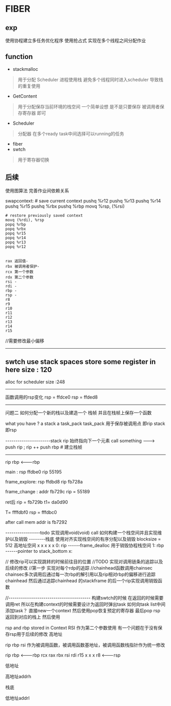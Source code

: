 # FIBER 
## exp
使用协程建立多任务优化程序
使用抢占式 实现在多个线程之间分配作业
## function
- stackmalloc 
> 用于分配 Scheduler 进程使用栈 
> 避免多个线程同时进入scheduler 导致栈的重复使用
- GetContent
> 用于分配保存当前环境的栈空间
> 一个简单设想 是不是只要保存 被调用者保存寄存器 即可
- Scheduler 
> 分配器 在多个ready task中间选择可以running的任务
- fiber
- swtch
> 用于寄存器切换

## 后续 
使用图算法 完善作业间依赖关系





swapcontext:
    # save current context
    pushq %r12
    pushq %r13
    pushq %r14
    pushq %r15
    pushq %rbx
    pushq %rbp
    movq %rsp, (%rsi)

    # restore previously saved context
    movq (%rdi), %rsp
    popq %rbp
    popq %rbx
    popq %r15
    popq %r14
    popq %r13
    popq %r12


    rax 返回值-
    rbx 被调用者保护-
    rcx 第一个参数
    rdx 第二个参数
    rsi -
    rdi -
    rbp -
    rsp - 
    r8
    r9
    r10
    r11
    r12
    r13
    r14
    r15



//需要修改最小偏移

------
swtch use stack spaces
store some register in here
size : 120
------

alloc for scheduler
size :248  


-------



函数调用的rsp变化
rsp = ffdce0
rsp = ffded8





-------------------------------
 问题二 如何分配一个新的栈以及建造一个 栈帧
 并且在栈帧上保存一个函数

  what you have ? a stack a task_pack 
  task_pack 用于保存被调用点 即rip 
  stack即rsp


----------------------stack 
rip 始终指向下一个元素 
call something ---> push rip ; rip ++
push rbp # 建立栈帧  



-------------
rip
rbp   <---rbp 





main : 
rsp   ffdbe0
rip   55195



frame_explore:
rsp ffdbd8
rip fb728a


frame_change : addr  fb729c
rip = 55189


ret后 rip = fb729b
t1= da0d90


T= ffffdbf0
rsp = fffdbc0



after call
mem addr is fb7292

-----------------todo 实现调用void(void) call
如何构建一个栈空间并且实现维护以及销毁
--------栈底   使用对齐实现栈空间的有序分配以及销毁  blocksize = 512  高地址空间
x
x
x
x
x
0: rip   ------frame_dealloc 用于销毁协程栈空间
1: rbp   ------pointer to stack_bottom
x: 



// 修改rip可以实现跳转的时候前往目的位置
//TODO 实现对调用链条的追踪以及后续的修改
//第一步 实现对每个rdp的追踪
//chainhead函数调用chainsec chainsec多次调用后通过每一次rbp的解引用以及rip相对rbp的偏移进行追踪chainhead 然后通过追踪chainhead  的stackframe 的后一个rip实现调用销毁函数


//----------------------------------------
构建swtch的时候 在返回的时候需要调用ret  所以在构建context的时候需要设计为返回时弹出task
如何向task list中间添加task？ 
直接new一个context 然后使用pop恢复预定的寄存器 最后pop rsp 返回到对应的栈上 然后使用


rsp and rbp stored in Context
RSI 作为第二个参数使用
有一个问题在于没有保存rsp用于后续的修改
高地址

rip rbp rsi 作为被调用函数，被调用函数基地址，被调用函数栈指针作为统一修改



rip
rbp <---rbp
rcx
rax
rbx
rsi
rdi
r15
x
x
x
r8 <---rsp


低地址




高地址addrh

栈底




低地址addrl